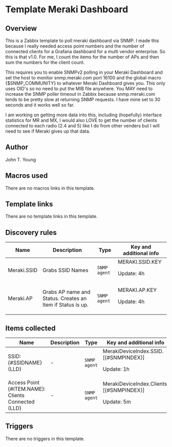 # Template Meraki Dashboard

## Overview

This is a Zabbix template to poll meraki dashboard via SNMP. I made this because I really needed access point numbers and the number of connected clients for a Grafana dashboard for a multi vendor enterprise. So this is that v1.0. For me, I count the items for the number of APs and then sum the numbers for the client count.


This requires you to enable SNMPv2 polling in your Meraki Dashboard and set the host to monitor snmp.meraki.com port 16100 and the global macro {$SNMP\_COMMUNITY} to whatever Meraki Dashboard gives you. This only uses OID's so no need to put the MIB file anywhere. You MAY need to increase the SNMP poller timeout in Zabbix because snmp.meraki.com tends to be pretty slow at returning SNMP requests. I have mine set to 30 seconds and it works well so far.


I am working on getting more data into this, including (hopefully) interface statistics for MR and MX, I would also LOVE to get the number of clients connected to each radio (2.4 and 5) like I do from other venders but I will need to see if Meraki gives up that data.



## Author

John T. Young

## Macros used

There are no macros links in this template.

## Template links

There are no template links in this template.

## Discovery rules

|Name|Description|Type|Key and additional info|
|----|-----------|----|----|
|Meraki.SSID|<p>Grabs SSID Names</p>|`SNMP agent`|MERAKI.SSID.KEY<p>Update: 4h</p>|
|Meraki.AP|<p>Grabs AP name and Status. Creates an Item if Status is up.</p>|`SNMP agent`|MERAKI.AP.KEY<p>Update: 4h</p>|
## Items collected

|Name|Description|Type|Key and additional info|
|----|-----------|----|----|
|SSID: {#SSIDNAME} (LLD)|<p>-</p>|`SNMP agent`|MerakiDeviceIndex.SSID.[{#SNMPINDEX}]<p>Update: 1h</p>|
|Access Point {#ITEM.NAME}: Clients Connected (LLD)|<p>-</p>|`SNMP agent`|MerakiDeviceIndex.Clients.[{#SNMPINDEX}]<p>Update: 5m</p>|
## Triggers

There are no triggers in this template.

